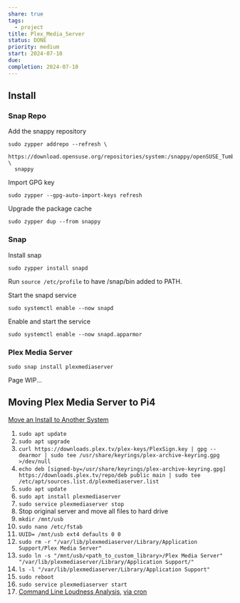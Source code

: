 ```yaml
---
share: true
tags:
  - project
title: Plex_Media_Server
status: DONE
priority: medium
start: 2024-07-10
due: 
completion: 2024-07-10
---
```


## Install

### Snap Repo

Add the snappy repository

```
sudo zypper addrepo --refresh \
  https://download.opensuse.org/repositories/system:/snappy/openSUSE_Tumbleweed \
  snappy
```

Import GPG key

```
sudo zypper --gpg-auto-import-keys refresh
```

Upgrade the package cache

```
sudo zypper dup --from snappy
```

### Snap

Install snap

```
sudo zypper install snapd
```

Run `source /etc/profile` to have /snap/bin added to PATH.

Start the snapd service

```
sudo systemctl enable --now snapd
```

Enable and start the service

```
sudo systemctl enable --now snapd.apparmor
```

### Plex Media Server

```
sudo snap install plexmediaserver
```

Page WIP...

## Moving Plex Media Server to Pi4

[Move an Install to Another System](https://support.plex.tv/articles/201370363-move-an-install-to-another-system/)

1. `sudo apt update`
2. `sudo apt upgrade`
3. `curl https://downloads.plex.tv/plex-keys/PlexSign.key | gpg --dearmor | sudo tee /usr/share/keyrings/plex-archive-keyring.gpg >/dev/null`
4. `echo deb [signed-by=/usr/share/keyrings/plex-archive-keyring.gpg] https://downloads.plex.tv/repo/deb public main | sudo tee /etc/apt/sources.list.d/plexmediaserver.list`
5. `sudo apt update`
6. `sudo apt install plexmediaserver`
7. `sudo service plexmediaserver stop`
8. Stop original server and move all files to hard drive
9. `mkdir /mnt/usb`
10. `sudo nano /etc/fstab`
11. `UUID= /mnt/usb ext4 defaults 0 0`
12. `sudo rm -r "/var/lib/plexmediaserver/Library/Application Support/Plex Media Server"`
13. `sudo ln -s "/mnt/usb/<path_to_custom_library>/Plex Media Server" "/var/lib/plexmediaserver/Library/Application Support/"`
14. `ls -l "/var/lib/plexmediaserver/Library/Application Support"`
15. `sudo reboot`
16. `sudo service plexmediaserver start`
17. [Command Line Loudness Analysis](https://www.reddit.com/r/PleX/comments/yytqdy/forcing_loudness_analysis/), [via cron](https://forums.plex.tv/t/make-media-analysis-stop-wasting-cpu-on-duplicate-repeated-analysis/853275)
